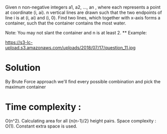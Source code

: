Given n non-negative integers a1, a2, ..., an , where each represents a point at coordinate (i, ai). n vertical lines are drawn such that the two endpoints of line i is at (i, ai) and (i, 0). Find two lines, which together with x-axis forms a container, such that the container contains the most water.

Note: You may not slant the container and n is at least 2.
** Example:

 https://s3-lc-upload.s3.amazonaws.com/uploads/2018/07/17/question_11.jpg
 # Solution
 By Brute Force approach
 we'll find every possible combination and pick the maximum container

# Time complexity :
O(n^2). Calculating area for all {n(n-1)/2} 
  height pairs.
Space complexity : O(1). Constant extra space is used. 

